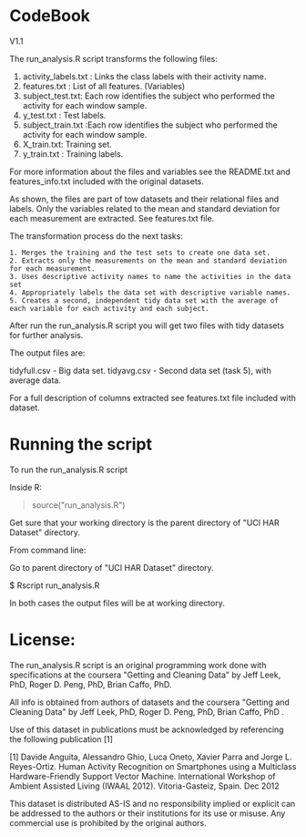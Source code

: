 CodeBook
============
V1.1

The run_analysis.R script transforms the following files:


1. activity_labels.txt : Links the class labels with their activity name.
2. features.txt : List of all features. (Variables)
3. subject_test.txt: Each row identifies the subject who performed the activity for each window sample.
5. y_test.txt : Test labels.
6. subject_train.txt :Each row identifies the subject who performed the activity for each window sample.
7. X_train.txt: Training set.
8. y_train.txt : Training labels.

For more information about the files and variables see the README.txt and features_info.txt included with the original datasets.

As shown, the files are part of tow datasets and their relational files and labels. Only the variables related to the mean and standard deviation for each measurement are extracted. See features.txt file.


The transformation process do the next tasks:


    1. Merges the training and the test sets to create one data set.
    2. Extracts only the measurements on the mean and standard deviation for each measurement. 
    3. Uses descriptive activity names to name the activities in the data set
    4. Appropriately labels the data set with descriptive variable names. 
    5. Creates a second, independent tidy data set with the average of each variable for each activity and each subject. 


After run the run_analysis.R script you will get two files with tidy datasets for further analysis.

The output files are:

tidyfull.csv - Big data set.
tidyavg.csv -  Second data set (task 5), with average data.


For a full description of columns extracted see features.txt file included with dataset.

Running the script
==================
To run the run_analysis.R script

Inside R:


> source("run_analysis.R")

Get sure that your working directory is the parent directory of "UCI HAR Dataset" directory.

From command line:

Go to parent directory of "UCI HAR Dataset" directory.

$ Rscript run_analysis.R

In both cases the output files will be at working directory.


License:
========
The run_analysis.R script is an original programming work done with specifications at the coursera "Getting and Cleaning Data"
by Jeff Leek, PhD, Roger D. Peng, PhD, Brian Caffo, PhD.

All info is obtained from authors of datasets and the coursera "Getting and Cleaning Data"
by Jeff Leek, PhD, Roger D. Peng, PhD, Brian Caffo, PhD .

Use of this dataset in publications must be acknowledged by referencing the following publication [1] 

[1] Davide Anguita, Alessandro Ghio, Luca Oneto, Xavier Parra and Jorge L. Reyes-Ortiz. Human Activity Recognition on Smartphones using a Multiclass Hardware-Friendly Support Vector Machine. International Workshop of Ambient Assisted Living (IWAAL 2012). Vitoria-Gasteiz, Spain. Dec 2012

This dataset is distributed AS-IS and no responsibility implied or explicit can be addressed to the authors or their institutions for its use or misuse. Any commercial use is prohibited by the original authors.


